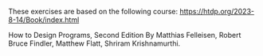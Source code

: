 These exercises are based on the following course:
https://htdp.org/2023-8-14/Book/index.html

How to Design Programs, Second Edition
By Matthias Felleisen, Robert Bruce Findler, Matthew Flatt, Shriram Krishnamurthi.
